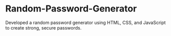 # Random-Password-Generator
Developed a random password generator using HTML, CSS, and JavaScript to create strong, secure passwords.
